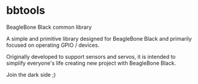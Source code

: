 bbtools
=======

BeagleBone Black common library

A simple and primitive library designed for BeagleBone Black and primarily focused on operating GPIO / devices.

Originally developed to support sensors and servos, it is intended to simplify everyone's life creating new project with BeagleBone Black.

Join the dark side ;)
